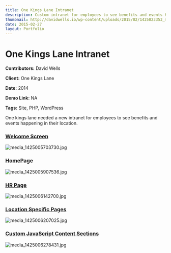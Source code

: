 ```yaml
---
title: One Kings Lane Intranet
description: Custom intranet for employees to see benefits and events happening in their location
thumbnail: http://davidwells.io/wp-content/uploads/2015/02/1425023353_media_1425005703730.jpg
date: 2015-02-27
layout: Portfolio
---
```


# One Kings Lane Intranet

**Contributors:** David Wells

**Client:** One Kings Lane

**Date:** 2014

**Demo Link:** NA

**Tags:** Site, PHP, WordPress

One kings lane needed a new intranet for employees to see benefits and events happening in their location.

### [Welcome Screen](id:anchor_1)

![](http://davidwells.tv/data/portfolio/One_Kings_Lane_Intranet/media_1425005703730.jpg "media_1425005703730.jpg")

### [HomePage](id:anchor_2)

![](http://davidwells.tv/data/portfolio/One_Kings_Lane_Intranet/media_1425005907536.jpg "media_1425005907536.jpg")

### [HR Page](id:anchor_3)

![](http://davidwells.tv/data/portfolio/One_Kings_Lane_Intranet/media_1425006142700.jpg "media_1425006142700.jpg")

### [Location Specific Pages](id:anchor_4)

![](http://davidwells.tv/data/portfolio/One_Kings_Lane_Intranet/media_1425006207025.jpg "media_1425006207025.jpg")

### [Custom JavaScript Content Sections](id:anchor_5)

![](http://davidwells.tv/data/portfolio/One_Kings_Lane_Intranet/media_1425006278431.jpg "media_1425006278431.jpg")
